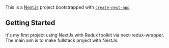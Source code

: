 This is a [Next.js](https://nextjs.org/) project bootstrapped with [`create-next-app`](https://github.com/vercel/next.js/tree/canary/packages/create-next-app).

## Getting Started

It's my first project using NextJs with Redux toolkit via next-redux-wrapper. The main aim is to make fullstack project with NestJs.
